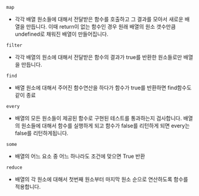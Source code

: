`map`
- 각각 배열 원소들에 대해서 전달받은 함수를 호출하고 그 결과를 모아서 새로운 배열을 만듭니다. 이때 return이 없는 함수인 경우 원래 배열의 원소 갯수만큼 undefined로 채워진 배열이 만들어집니다.

`filter`
- 각각 배열의 원소에 대해서 전달받은 함수의 결과가 true를 반환한 원소들로만 배열을 만듭니다.

`find`
- 배열 원소에 대해서 주어진 함수연산을 하다가 함수가 true를 반환하면 find함수도 같이 종료

`every`
- 배열의 모든 원소들이 제공된 함수로 구현된 테스트를 통과하는지 검사합니다. 배열의 원소들에 대해서 함수를 실행하게 되고 함수가 false를 리턴하게 되면 every는 false를 리턴하게됩니다.

`some`
- 배열의 어느 요소 중 어느 하나라도 조건에 맞으면 True 반환
 
`reduce`
-  배열의 각 원소에 대해서 첫번째 원소부터 마지막 원소 순으로 연산하도록 함수를 적용합니다.

